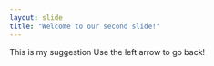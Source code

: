 ```yaml
---
layout: slide
title: "Welcome to our second slide!"
---
```

This is my suggestion
Use the left arrow to go back!
